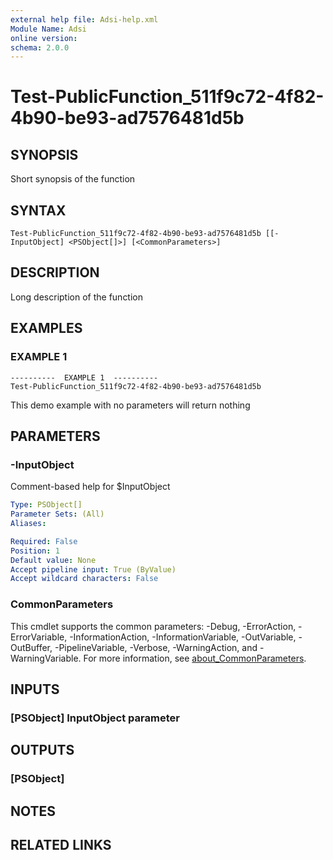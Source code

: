 ```yaml
---
external help file: Adsi-help.xml
Module Name: Adsi
online version:
schema: 2.0.0
---
```


# Test-PublicFunction_511f9c72-4f82-4b90-be93-ad7576481d5b

## SYNOPSIS
Short synopsis of the function

## SYNTAX

```
Test-PublicFunction_511f9c72-4f82-4b90-be93-ad7576481d5b [[-InputObject] <PSObject[]>] [<CommonParameters>]
```

## DESCRIPTION
Long description of the function

## EXAMPLES

### EXAMPLE 1
```
----------  EXAMPLE 1  ----------
Test-PublicFunction_511f9c72-4f82-4b90-be93-ad7576481d5b
```

This demo example with no parameters will return nothing

## PARAMETERS

### -InputObject
Comment-based help for $InputObject

```yaml
Type: PSObject[]
Parameter Sets: (All)
Aliases:

Required: False
Position: 1
Default value: None
Accept pipeline input: True (ByValue)
Accept wildcard characters: False
```

### CommonParameters
This cmdlet supports the common parameters: -Debug, -ErrorAction, -ErrorVariable, -InformationAction, -InformationVariable, -OutVariable, -OutBuffer, -PipelineVariable, -Verbose, -WarningAction, and -WarningVariable. For more information, see [about_CommonParameters](http://go.microsoft.com/fwlink/?LinkID=113216).

## INPUTS

### [PSObject] InputObject parameter
## OUTPUTS

### [PSObject]
## NOTES

## RELATED LINKS
